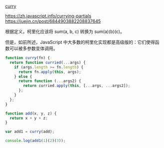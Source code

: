 [curry](../../questions/113.%E8%AF%B7%E5%AE%9E%E7%8E%B0%E4%B8%80%E4%B8%AA%20add%20%E5%87%BD%E6%95%B0%EF%BC%8C%E6%BB%A1%E8%B6%B3%E4%BB%A5%E4%B8%8B%E5%8A%9F%E8%83%BD.md)

https://zh.javascript.info/currying-partials
https://juejin.cn/post/6844903882208837645

根据定义，柯里化应该将 sum(a, b, c) 转换为 sum(a)(b)(c)。

但是，如前所述，JavaScript 中大多数的柯里化实现都是高级版的：它们使得函数可以被多参数变体调用。

```js
function curry(fn) {
  return function curried(...args) {
    if (args.length >= fn.length) {
      return fn.apply(this, args);
    } else {
      return function (...args2) {
        return curried.apply(this, [...args, ...args2]);
      };
    }
  };
}

function add(x, y, z) {
  return x + y + z;
}

var add1 = curry(add);

console.log(add1(1)(2)(3));
```
